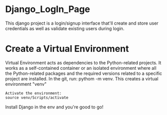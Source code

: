 # Django_LogIn_Page
This django project is a login/signup interface that'll create and store user credentials as well as validate existing users during login. 

# Create a Virtual Environment 
Virtual Environment acts as dependencies to the Python-related projects. It works as a self-contained container or an isolated environment where all the Python-related packages and the required versions related to a specific project are installed. In the git, run:
    pythom -m venv. 
    This creates a virtual environment "venv"
    
    Activate the environment:
    source venv/Scripts/activate
    
Install Django in the env and you're good to go!
